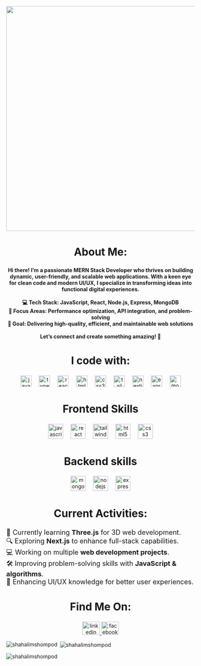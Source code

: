 <div align="center">
  <img height="600" src="https://i.ibb.co.com/4njZPLDH/Web-Developer.png"  />
</div>

###

<h1 align="center">About Me:</h1>

###

<h4 align="center">Hi there! I’m a passionate MERN Stack Developer who thrives on building dynamic, user-friendly, and scalable web applications. With a keen eye for clean code and modern UI/UX, I specialize in transforming ideas into functional digital experiences.<br><br>💻 Tech Stack: JavaScript, React, Node.js, Express, MongoDB<br>🎯 Focus Areas: Performance optimization, API integration, and problem-solving<br>🚀 Goal: Delivering high-quality, efficient, and maintainable web solutions<br><br>Let’s connect and create something amazing! 🌟</h4>

###

<h1 align="center">I code with:</h1>

###

<div align="center">
  <img src="https://cdn.jsdelivr.net/gh/devicons/devicon/icons/javascript/javascript-original.svg" height="30" alt="javascript logo"  />
  <img width="12" />
  <img src="https://cdn.jsdelivr.net/gh/devicons/devicon/icons/typescript/typescript-original.svg" height="30" alt="typescript logo"  />
  <img width="12" />
  <img src="https://cdn.jsdelivr.net/gh/devicons/devicon/icons/react/react-original.svg" height="30" alt="react logo"  />
  <img width="12" />
  <img src="https://cdn.jsdelivr.net/gh/devicons/devicon/icons/html5/html5-original.svg" height="30" alt="html5 logo"  />
  <img width="12" />
  <img src="https://cdn.jsdelivr.net/gh/devicons/devicon/icons/css3/css3-original.svg" height="30" alt="css3 logo"  />
  <img width="12" />
  <img src="https://cdn.jsdelivr.net/gh/devicons/devicon/icons/tailwindcss/tailwindcss-original-wordmark.svg" height="30" alt="tailwindcss logo"  />
  <img width="12" />
  <img src="https://skillicons.dev/icons?i=nextjs" height="30" alt="nextjs logo"  />
  <img width="12" />
  <img src="https://cdn.jsdelivr.net/gh/devicons/devicon/icons/express/express-original.svg" height="30" alt="express logo"  />
  <img width="12" />
  <img src="https://cdn.jsdelivr.net/gh/devicons/devicon/icons/mongodb/mongodb-original.svg" height="30" alt="mongodb logo"  />
</div>

###

<h1 align="center">Frontend Skills</h1>

###

<div align="center">
  <img src="https://cdn.jsdelivr.net/gh/devicons/devicon/icons/javascript/javascript-original.svg" height="40" alt="javascript logo"  />
  <img width="12" />
  <img src="https://cdn.jsdelivr.net/gh/devicons/devicon/icons/react/react-original.svg" height="40" alt="react logo"  />
  <img width="12" />
  <img src="https://cdn.jsdelivr.net/gh/devicons/devicon/icons/tailwindcss/tailwindcss-original-wordmark.svg" height="40" alt="tailwindcss logo"  />
  <img width="12" />
  <img src="https://cdn.jsdelivr.net/gh/devicons/devicon/icons/html5/html5-original.svg" height="40" alt="html5 logo"  />
  <img width="12" />
  <img src="https://cdn.jsdelivr.net/gh/devicons/devicon/icons/css3/css3-original.svg" height="40" alt="css3 logo"  />
</div>

###

<h1 align="center">Backend skills</h1>

###

<div align="center">
  <img src="https://cdn.jsdelivr.net/gh/devicons/devicon/icons/mongodb/mongodb-original.svg" height="40" alt="mongodb logo"  />
  <img width="12" />
  <img src="https://cdn.jsdelivr.net/gh/devicons/devicon/icons/nodejs/nodejs-original.svg" height="40" alt="nodejs logo"  />
  <img width="12" />
  <img src="https://cdn.jsdelivr.net/gh/devicons/devicon/icons/express/express-original.svg" height="40" alt="express logo"  />
</div>

###

###

<h1 align="center">Current Activities:</h1>

###

<ul style="list-style-type: none; padding: 0; font-size: 18px;">
  <li>🚀 Currently learning <strong>Three.js</strong> for 3D web development.</li>
  <li>🔍 Exploring <strong>Next.js</strong> to enhance full-stack capabilities.</li>
  <li>💻 Working on multiple <strong>web development projects</strong>.</li>
  <li>🛠 Improving problem-solving skills with <strong>JavaScript & algorithms</strong>.</li>
  <li>🎯 Enhancing UI/UX knowledge for better user experiences.</li>
</ul>


<h1 align="center">Find Me On:</h1>

###

<div align="center">
  <a href="https://linkedin.com/shahalimsompod" target="_blank">
    <img src="https://raw.githubusercontent.com/maurodesouza/profile-readme-generator/master/src/assets/icons/social/linkedin/default.svg" width="47" height="35" alt="linkedin logo"  />
  </a>
  <a href="https://linkedin.com/shahalimsompod23" target="_blank">
    <img src="https://raw.githubusercontent.com/maurodesouza/profile-readme-generator/master/src/assets/icons/social/facebook/default.svg" width="47" height="35" alt="facebook logo"  />
  </a>
</div>

<p><img align="left" src="https://github-readme-stats.vercel.app/api/top-langs?username=shahalimshompod&show_icons=true&locale=en&layout=compact" alt="shahalimshompod" /></p>

<p>&nbsp;<img align="center" src="https://github-readme-stats.vercel.app/api?username=shahalimshompod&show_icons=true&locale=en" alt="shahalimshompod" /></p>

<p><img align="center" src="https://github-readme-streak-stats.herokuapp.com/?user=shahalimshompod&" alt="shahalimshompod" /></p>

###
